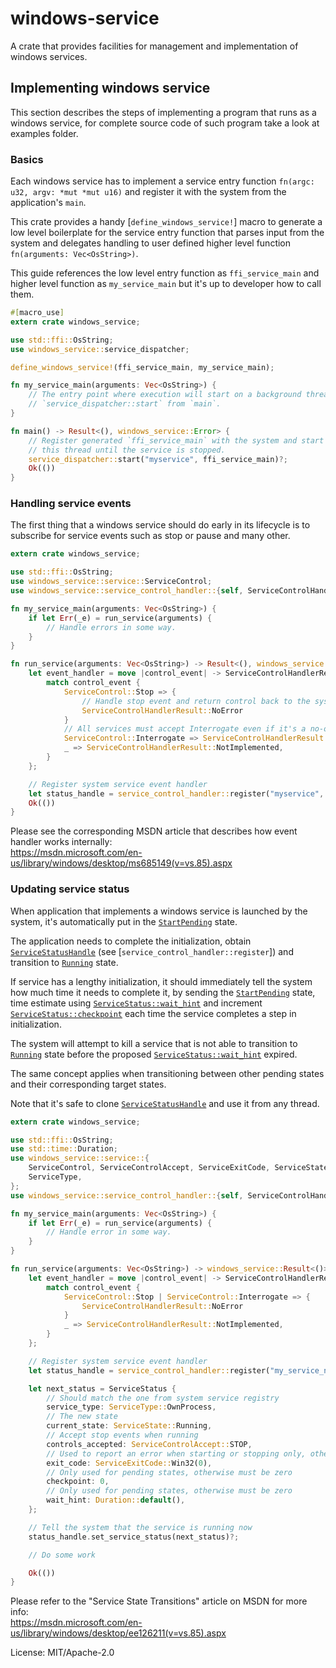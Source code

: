 # windows-service

A crate that provides facilities for management and implementation of windows services.

## Implementing windows service

This section describes the steps of implementing a program that runs as a windows service, for
complete source code of such program take a look at examples folder.

### Basics

Each windows service has to implement a service entry function `fn(argc: u32, argv: *mut *mut
u16)` and register it with the system from the application's `main`.

This crate provides a handy [`define_windows_service!`] macro to generate a low level
boilerplate for the service entry function that parses input from the system and delegates
handling to user defined higher level function `fn(arguments: Vec<OsString>)`.

This guide references the low level entry function as `ffi_service_main` and higher
level function as `my_service_main` but it's up to developer how to call them.

```rust
#[macro_use]
extern crate windows_service;

use std::ffi::OsString;
use windows_service::service_dispatcher;

define_windows_service!(ffi_service_main, my_service_main);

fn my_service_main(arguments: Vec<OsString>) {
    // The entry point where execution will start on a background thread after a call to
    // `service_dispatcher::start` from `main`.
}

fn main() -> Result<(), windows_service::Error> {
    // Register generated `ffi_service_main` with the system and start the service, blocking
    // this thread until the service is stopped.
    service_dispatcher::start("myservice", ffi_service_main)?;
    Ok(())
}
```

### Handling service events

The first thing that a windows service should do early in its lifecycle is to subscribe for
service events such as stop or pause and many other.

```rust
extern crate windows_service;

use std::ffi::OsString;
use windows_service::service::ServiceControl;
use windows_service::service_control_handler::{self, ServiceControlHandlerResult};

fn my_service_main(arguments: Vec<OsString>) {
    if let Err(_e) = run_service(arguments) {
        // Handle errors in some way.
    }
}

fn run_service(arguments: Vec<OsString>) -> Result<(), windows_service::Error> {
    let event_handler = move |control_event| -> ServiceControlHandlerResult {
        match control_event {
            ServiceControl::Stop => {
                // Handle stop event and return control back to the system.
                ServiceControlHandlerResult::NoError
            }
            // All services must accept Interrogate even if it's a no-op.
            ServiceControl::Interrogate => ServiceControlHandlerResult::NoError,
            _ => ServiceControlHandlerResult::NotImplemented,
        }
    };

    // Register system service event handler
    let status_handle = service_control_handler::register("myservice", event_handler)?;
    Ok(())
}
```

Please see the corresponding MSDN article that describes how event handler works internally:\
<https://msdn.microsoft.com/en-us/library/windows/desktop/ms685149(v=vs.85).aspx>

### Updating service status

When application that implements a windows service is launched by the system, it's
automatically put in the [`StartPending`] state.

The application needs to complete the initialization, obtain [`ServiceStatusHandle`] (see
[`service_control_handler::register`]) and transition to [`Running`] state.

If service has a lengthy initialization, it should immediately tell the system how
much time it needs to complete it, by sending the [`StartPending`] state, time
estimate using [`ServiceStatus::wait_hint`] and increment [`ServiceStatus::checkpoint`] each
time the service completes a step in initialization.

The system will attempt to kill a service that is not able to transition to [`Running`]
state before the proposed [`ServiceStatus::wait_hint`] expired.

The same concept applies when transitioning between other pending states and their
corresponding target states.

Note that it's safe to clone [`ServiceStatusHandle`] and use it from any thread.

```rust
extern crate windows_service;

use std::ffi::OsString;
use std::time::Duration;
use windows_service::service::{
    ServiceControl, ServiceControlAccept, ServiceExitCode, ServiceState, ServiceStatus,
    ServiceType,
};
use windows_service::service_control_handler::{self, ServiceControlHandlerResult};

fn my_service_main(arguments: Vec<OsString>) {
    if let Err(_e) = run_service(arguments) {
        // Handle error in some way.
    }
}

fn run_service(arguments: Vec<OsString>) -> windows_service::Result<()> {
    let event_handler = move |control_event| -> ServiceControlHandlerResult {
        match control_event {
            ServiceControl::Stop | ServiceControl::Interrogate => {
                ServiceControlHandlerResult::NoError
            }
            _ => ServiceControlHandlerResult::NotImplemented,
        }
    };

    // Register system service event handler
    let status_handle = service_control_handler::register("my_service_name", event_handler)?;

    let next_status = ServiceStatus {
        // Should match the one from system service registry
        service_type: ServiceType::OwnProcess,
        // The new state
        current_state: ServiceState::Running,
        // Accept stop events when running
        controls_accepted: ServiceControlAccept::STOP,
        // Used to report an error when starting or stopping only, otherwise must be zero
        exit_code: ServiceExitCode::Win32(0),
        // Only used for pending states, otherwise must be zero
        checkpoint: 0,
        // Only used for pending states, otherwise must be zero
        wait_hint: Duration::default(),
    };

    // Tell the system that the service is running now
    status_handle.set_service_status(next_status)?;

    // Do some work

    Ok(())
}
```

Please refer to the "Service State Transitions" article on MSDN for more info:\
<https://msdn.microsoft.com/en-us/library/windows/desktop/ee126211(v=vs.85).aspx>

[`ServiceStatusHandle`]: service_control_handler::ServiceStatusHandle
[`ServiceStatus::wait_hint`]: service::ServiceStatus::wait_hint
[`ServiceStatus::checkpoint`]: service::ServiceStatus::checkpoint
[`StartPending`]: service::ServiceState::StartPending
[`Running`]: service::ServiceState::Running

License: MIT/Apache-2.0

